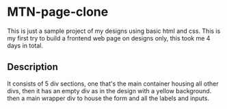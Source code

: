 # MTN-page-clone
This is just a sample project of my designs using basic html and css. 
This is my first try to build a frontend web page on designs only, this took me 4 days in total.

## Description
It consists of 5 div sections, one that's the main container housing all other divs, then it has an empty div as in the design with a yellow background.
then a main wrapper div to house the form and all the labels and inputs.
